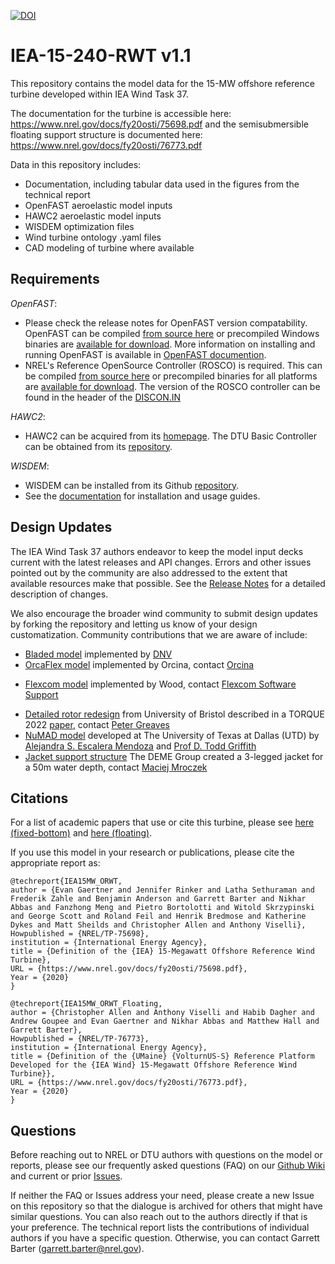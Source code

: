 [![DOI](https://zenodo.org/badge/213679527.svg)](https://zenodo.org/badge/latestdoi/213679527)

# IEA-15-240-RWT v1.1
This repository contains the model data for the 15-MW offshore reference turbine developed within IEA Wind Task 37.

The documentation for the turbine is accessible here: https://www.nrel.gov/docs/fy20osti/75698.pdf
and the semisubmersible floating support structure is documented here: https://www.nrel.gov/docs/fy20osti/76773.pdf

Data in this repository includes:
* Documentation, including tabular data used in the figures from the technical report
* OpenFAST aeroelastic model inputs
* HAWC2 aeroelastic model inputs
* WISDEM optimization files
* Wind turbine ontology .yaml files
* CAD modeling of turbine where available

## Requirements

*OpenFAST*:
* Please check the release notes for OpenFAST version compatability.  OpenFAST can be compiled [from source here](https://github.com/OpenFAST/openfast.git) or precompiled Windows binaries are [available for download](https://github.com/OpenFAST/openfast/releases/latest/download/windows_openfast_binaries.zip). More information on installing and running OpenFAST is available in [OpenFAST documention](https://openfast.readthedocs.io/en/master/).
* NREL's Reference OpenSource Controller (ROSCO) is required.  This can be compiled [from source here](https://github.com/nrel/rosco) or precompiled binaries for all platforms are [available for download](https://github.com/NREL/ROSCO/releases/).  The version of the ROSCO controller can be found in the header of the [DISCON.IN](https://github.com/IEAWindTask37/IEA-15-240-RWT/blob/3a00f7f38a6373f6b026aef5878b671ca7af3605/OpenFAST/IEA-15-240-RWT-UMaineSemi/IEA-15-240-RWT-UMaineSemi_DISCON.IN#L2)

*HAWC2*:
* HAWC2 can be acquired from its [homepage](https://www.hawc2.dk/).  The DTU Basic Controller can be obtained from its [repository](https://gitlab.windenergy.dtu.dk/OpenLAC/BasicDTUController).

*WISDEM*:
 * WISDEM can be installed from its Github [repository](https://github.com/WISDEM/WISDEM).
 * See the [documentation](https://wisdem.readthedocs.io) for installation and usage guides.


## Design Updates

The IEA Wind Task 37 authors endeavor to keep the model input decks current with the latest releases and API changes.  Errors and other issues pointed out by the community are also addressed to the extent that available resources make that possible.  See the [Release Notes](blob/master/ReleaseNotes.md) for a detailed description of changes.

We also encourage the broader wind community to submit design updates by forking the repository and letting us know of your design customatization.  Community contributions that we are aware of include:
* [Bladed model](https://github.com/IEAWindTask37/IEA-15-240-RWT/wiki/Frequently-Asked-Questions-(FAQ)#is-bladed-supported) implemented by [DNV](mailto:renewables.support@dnv.com)
* [OrcaFlex model](https://github.com/IEAWindTask37/IEA-15-240-RWT/wiki/Frequently-Asked-Questions-(FAQ)#is-orcaflex-supported) implemented by Orcina, contact [Orcina](mailto:orcina@orcina.com)
- [Flexcom model](https://github.com/IEAWindTask37/IEA-15-240-RWT/wiki/Frequently-Asked-Questions-(FAQ)#is-flexcom-supported) implemented by Wood, contact [Flexcom Software Support](mailto:sw.support@woodplc.com?subject=IEA%2015MW%20RWT)
* [Detailed rotor redesign](https://data.bris.ac.uk/data/dataset/3jrb4mejp9vfd2qb3s7dreymr1) from University of Bristol described in a TORQUE 2022 [paper](https://iopscience.iop.org/article/10.1088/1742-6596/2265/3/032029/pdf), contact [Peter Greaves](mailto:peter.greaves@ore.catapult.org.uk)
* [NuMAD model](https://github.com/UTDGriffithLab/UTD-IEA15MWBlade) developed at The University of Texas at Dallas (UTD) by [Alejandra S. Escalera Mendoza](mailto:ase180001@utdallas.edu) and [Prof D. Todd Griffith](mailto:tgriffith@utdallas.edu)
* [Jacket support structure](https://github.com/mmrocze2/IEA-15-240-RWT) The DEME Group created a 3-legged jacket for a 50m water depth, contact [Maciej Mroczek](mailto:Mroczek.Maciej@deme-group.com)

## Citations

For a list of academic papers that use or cite this turbine, please see [here (fixed-bottom)](https://scholar.google.com/scholar?cites=11739673662820715884&as_sdt=4005&sciodt=0,6&hl=en) and [here (floating)](https://scholar.google.com/scholar?cites=17665986740213390479&as_sdt=4005&sciodt=0,6&hl=en).

If you use this model in your research or publications, please cite the appropriate report as:

    @techreport{IEA15MW_ORWT,
    author = {Evan Gaertner and Jennifer Rinker and Latha Sethuraman and Frederik Zahle and Benjamin Anderson and Garrett Barter and Nikhar Abbas and Fanzhong Meng and Pietro Bortolotti and Witold Skrzypinski and George Scott and Roland Feil and Henrik Bredmose and Katherine Dykes and Matt Sheilds and Christopher Allen and Anthony Viselli},
    Howpublished = {NREL/TP-75698},
    institution = {International Energy Agency},
    title = {Definition of the {IEA} 15-Megawatt Offshore Reference Wind Turbine},
    URL = {https://www.nrel.gov/docs/fy20osti/75698.pdf},
    Year = {2020}
    }

    @techreport{IEA15MW_ORWT_Floating,
    author = {Christopher Allen and Anthony Viselli and Habib Dagher and Andrew Goupee and Evan Gaertner and Nikhar Abbas and Matthew Hall and Garrett Barter},
    Howpublished = {NREL/TP-76773},
    institution = {International Energy Agency},
    title = {Definition of the {UMaine} {VolturnUS-S} Reference Platform Developed for the {IEA Wind} 15-Megawatt Offshore Reference Wind Turbine}},
    URL = {https://www.nrel.gov/docs/fy20osti/76773.pdf},
    Year = {2020}
    }

## Questions

Before reaching out to NREL or DTU authors with questions on the model or reports, please see our frequently asked questions (FAQ) on our [Github Wiki](https://github.com/IEAWindTask37/IEA-15-240-RWT/wiki/Frequently-Asked-Questions-(FAQ)) and current or prior [Issues](https://github.com/IEAWindTask37/IEA-15-240-RWT/issues).

If neither the FAQ or Issues address your need, please create a new Issue on this repository so that the dialogue is archived for others that might have similar questions. You can also reach out to the authors directly if that is your preference.  The technical report lists the contributions of individual authors if you have a specific question.  Otherwise, you can contact Garrett Barter (garrett.barter@nrel.gov).
